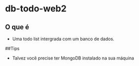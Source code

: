 ﻿# db-todo-web2
 
 ## O que é
 
 - Uma todo list intergrada com um banco de dados.
 

##Tips
- Talvez você precise ter MongoDB instalado na sua máquina
